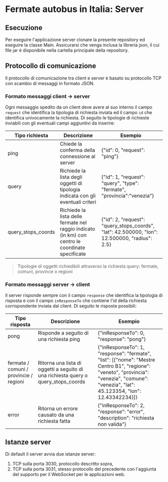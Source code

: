 # Fermate autobus in Italia: Server
## Esecuzione
Per eseguire l'applicazione server clonare la presente repository ed eseguire la classe Main. Assicurarsi che venga inclusa la libreria json, il cui file jar è disponibile nella cartella principale della repository.

## Protocollo di comunicazione

Il protocollo di comunicazione tra client e server è basato su protocollo TCP con scambio di messaggi in formato JSON.

### Formato messaggi client -> server
Ogni messaggio spedito da un client deve avere al suo interno il campo `request` che identifica la tipologia di richiesta inviata ed il campo `id` che identifica univocamente la richiesta. Di seguito le tipologie di richieste inviabili con gli eventuali campi aggiuntivi da inserire:

| Tipo richiesta     | Descrizione                                                                                      | Esempio                                                                                       |
|--------------------|--------------------------------------------------------------------------------------------------|-----------------------------------------------------------------------------------------------|
| ping               | Chiede la conferma della connessione al server                                                   | {"id": 0, "request": "ping"}                                                                  |
| query              | Richiede la lista degli oggetti di tipologia indicata con gli eventuali criteri                  | {"id": 1, "request": "query", "type": "fermate", "provincia":"venezia"}                       |
| query_stops_coords | Richiede la lista delle fermate nel raggio indicato (in km) con centro le coordinate specificate | {"id": 2, "request": "query_stops_coords", "lat": 42.500000, "lon": 12.500000, "radius": 2.5} |

> Tipologie di oggetti richiedibili attraverso la richiesta query: fermate, comuni, province o regioni


### Formato messaggi server -> client
Il server risponde sempre con il campo `response` che identifica la tipologia di risposta e con il campo `inResponseTo` che contiene l'id della richiesta corrispondente inviata dal client.
Di seguito le risposte possibili:

| Tipo risposta                          | Descrizione                                                                        | Esempio                                                                                                                                                                                    |
|----------------------------------------|------------------------------------------------------------------------------------|--------------------------------------------------------------------------------------------------------------------------------------------------------------------------------------------|
| pong                                   | Risponde a seguito di una richiesta ping                                           | {"inResponseTo": 0, "response": "pong"}                                                                                                                                                    |
| fermate / comuni / provincie / regioni | Ritorna una lista di oggetti a seguito di una richiesta query o query_stops_coords | {"inResponseTo": 1, "response": "fermate", "list": [{"nome": "Mestre Centro B1", "regione": "veneto", "provincia": "venezia", "comune": "venezia", "lat": 45.123354, "lon": 12.43342234}]} |
| error                                  | Ritorna un errore causato da una richiesta fatta                                   | {"inResponseTo": 2, "response": "error", "description": "richiesta non valida"}                                                                                                            |

## Istanze server
Di default il server avvia due istanze server:
1. TCP sulla porta 3030, protocollo descritto sopra,
2. TCP sulla porta 3031, stesso protocollo del precedente con l'aggiunta del supporto per il WebSocket per le applicazioni web.